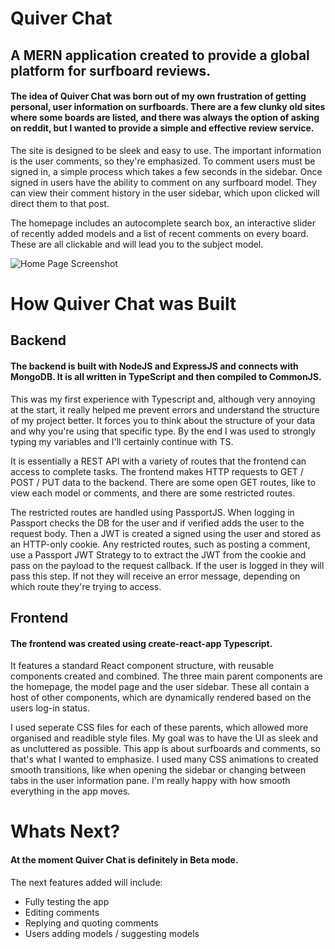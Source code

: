 # Quiver Chat

## A MERN application created to provide a global platform for surfboard reviews.

#### The idea of Quiver Chat was born out of my own frustration of getting personal, user information on surfboards. There are a few clunky old sites where some boards are listed, and there was always the option of asking on reddit, but I wanted to provide a simple and effective review service.

The site is designed to be sleek and easy to use. The important information is the user comments, so they're emphasized. To comment users must be signed in, a simple process which takes a few seconds in the sidebar. Once signed in users have the ability to comment on any surfboard model. They can view their comment history in the user sidebar, which upon clicked will direct them to that post.

The homepage includes an autocomplete search box, an interactive slider of recently added models and a list of recent comments on every board. These are all clickable and will lead you to the subject model.

![Home Page Screenshot](https://surfboardbucket.s3.eu-west-1.amazonaws.com/QUIVERHOME.png)

# How Quiver Chat was Built

## Backend

#### The backend is built with NodeJS and ExpressJS and connects with MongoDB. It is all written in TypeScript and then compiled to CommonJS.

This was my first experience with Typescript and, although very annoying at the start, it really helped me prevent errors and understand the structure of my project better. It forces you to think about the structure of your data and why you're using that specific type. By the end I was used to strongly typing my variables and I'll certainly continue with TS.

It is essentially a REST API with a variety of routes that the frontend can access to complete tasks. The frontend makes HTTP requests to GET / POST / PUT data to the backend. There are some open GET routes, like to view each model or comments, and there are some restricted routes.

The restricted routes are handled using PassportJS. When logging in Passport checks the DB for the user and if verified adds the user to the request body. Then a JWT is created a signed using the user and stored as an HTTP-only cookie. Any restricted routes, such as posting a comment, use a Passport JWT Strategy to to extract the JWT from the cookie and pass on the payload to the request callback. If the user is logged in they will pass this step. If not they will receive an error message, depending on which route they're trying to access.

## Frontend

#### The frontend was created using create-react-app Typescript.

It features a standard React component structure, with reusable components created and combined. The three main parent components are the homepage, the model page and the user sidebar. These all contain a host of other components, which are dynamically rendered based on the users log-in status.

I used seperate CSS files for each of these parents, which allowed more organised and readible style files. My goal was to have the UI as sleek and as uncluttered as possible. This app is about surfboards and comments, so that's what I wanted to emphasize. I used many CSS animations to created smooth transitions, like when opening the sidebar or changing between tabs in the user information pane. I'm really happy with how smooth everything in the app moves.

# Whats Next?

#### At the moment Quiver Chat is definitely in Beta mode.

The next features added will include:

- Fully testing the app
- Editing comments
- Replying and quoting comments
- Users adding models / suggesting models
